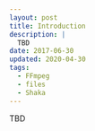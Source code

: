 ```yaml
---
layout: post
title: Introduction
description: |
  TBD
date: 2017-06-30
updated: 2020-04-30
tags:
  - FFmpeg
  - files
  - Shaka
---
```


TBD
